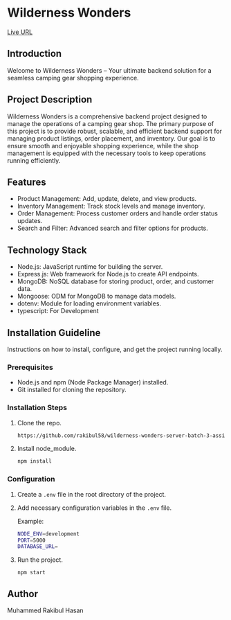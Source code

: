 # Wilderness Wonders

[Live URL](https://wilderness-wonders-server.vercel.app/)

## Introduction

Welcome to Wilderness Wonders – Your ultimate backend solution for a seamless camping gear shopping experience.

## Project Description

Wilderness Wonders is a comprehensive backend project designed to manage the operations of a camping gear shop. The primary purpose of this project is to provide robust, scalable, and efficient backend support for managing product listings, order placement, and inventory. Our goal is to ensure smooth and enjoyable shopping experience, while the shop management is equipped with the necessary tools to keep operations running efficiently.

## Features

- Product Management: Add, update, delete, and view products.
- Inventory Management: Track stock levels and manage inventory.
- Order Management: Process customer orders and handle order status updates.
- Search and Filter: Advanced search and filter options for products.

## Technology Stack

- Node.js: JavaScript runtime for building the server.
- Express.js: Web framework for Node.js to create API endpoints.
- MongoDB: NoSQL database for storing product, order, and customer data.
- Mongoose: ODM for MongoDB to manage data models.
- dotenv: Module for loading environment variables.
- typescript: For Development

## Installation Guideline

Instructions on how to install, configure, and get the project running locally.

### Prerequisites

- Node.js and npm (Node Package Manager) installed.
- Git installed for cloning the repository.

### Installation Steps

1. Clone the repo.

   ```bash
   https://github.com/rakibul58/wilderness-wonders-server-batch-3-assignment-04.git
   ```

2. Install node_module.

   ```bash
   npm install
   ```

### Configuration

1. Create a `.env` file in the root directory of the project.

2. Add necessary configuration variables in the `.env` file.

   Example:
   ```bash
   NODE_ENV=development
   PORT=5000
   DATABASE_URL=
   ```
3. Run the project.
   ```
   npm start
   ```

## Author

Muhammed Rakibul Hasan
